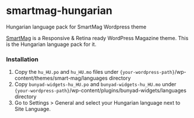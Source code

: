 # smartmag-hungarian
Hungarian language pack for SmartMag Wordpress theme

[SmartMag](https://themeforest.net/item/smartmag-responsive-retina-wordpress-magazine/6652608) is a Responsive & Retina ready WordPress Magazine theme.
This is the Hungarian language pack for it.

### Installation
1. Copy the `hu_HU.po` and `hu_HU.mo` files under `{your-wordpress-path}`/wp-content/themes/smart-mag/languages directory
2. Copy `bunyad-widgets-hu_HU.po` and `bunyad-widgets-hu_HU.mo` under `{your-wordpress-path}`/wp-content/plugins/bunyad-widgets/languages directory
3. Go to Settings > General and select your Hungarian language next to Site Language.
